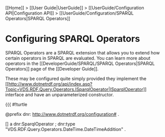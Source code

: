 [[Home]] > [[User Guide|UserGuide]] > [[UserGuide/Configuration API|Configuration API]] > [[UserGuide/Configuration/SPARQL Operators|SPARQL Operators]]

# Configuring SPARQL Operators 

SPARQL Operators are a SPARQL extension that allows you to extend how certain operators in SPARQL are evaluated.  You can learn more about operators in the [[DeveloperGuide/SPARQL/SPARQL Operators|SPARQL Operators]] page of the [[Developer Guide]].

These may be configured quite simply provided they implement the [[http://www.dotnetrdf.org/api/index.asp?Topic=VDS.RDF.Query.Operators.ISparqlOperator|ISparqlOperator]] interface and have an unparameterized constructor.

{{{
#!turtle

@prefix dnr: <http://www.dotnetrdf.org/configuration#> .

[] a dnr:SparqlOperator ;
  dnr:type "VDS.RDF.Query.Operators.DateTime.DateTimeAddition" .
```